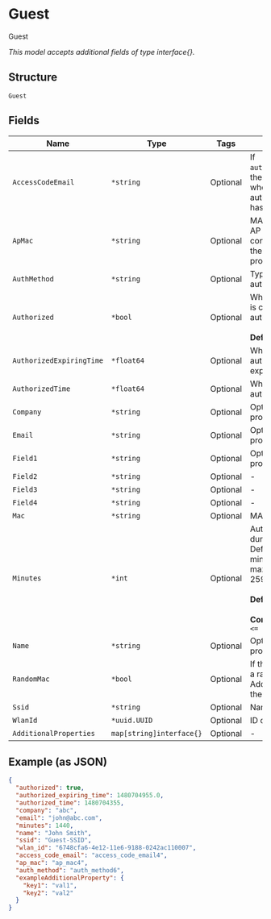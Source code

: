 
# Guest

Guest

*This model accepts additional fields of type interface{}.*

## Structure

`Guest`

## Fields

| Name | Type | Tags | Description |
|  --- | --- | --- | --- |
| `AccessCodeEmail` | `*string` | Optional | If `auth_method`==`email`, the email address where the authorization code has been sent to |
| `ApMac` | `*string` | Optional | MAC Address of the AP the guest was connected to during the registration process |
| `AuthMethod` | `*string` | Optional | Type of guest authorization |
| `Authorized` | `*bool` | Optional | Whether the guest is current authorized<br><br>**Default**: `true` |
| `AuthorizedExpiringTime` | `*float64` | Optional | When the authorization would expire |
| `AuthorizedTime` | `*float64` | Optional | When the guest was authorized |
| `Company` | `*string` | Optional | Optional, the info provided by user |
| `Email` | `*string` | Optional | Optional, the info provided by user |
| `Field1` | `*string` | Optional | Optional, the info provided by user |
| `Field2` | `*string` | Optional | - |
| `Field3` | `*string` | Optional | - |
| `Field4` | `*string` | Optional | - |
| `Mac` | `*string` | Optional | MAC Address |
| `Minutes` | `*int` | Optional | Authorization duration, in minutes. Default is 1440 minutes (1 day), maximum is 259200 (180 days)<br><br>**Default**: `1440`<br><br>**Constraints**: `>= 0`, `<= 259200` |
| `Name` | `*string` | Optional | Optional, the info provided by user |
| `RandomMac` | `*bool` | Optional | If the client is using a randomized MAC Address to connect the SSID |
| `Ssid` | `*string` | Optional | Name of the SSID |
| `WlanId` | `*uuid.UUID` | Optional | ID of the SSID |
| `AdditionalProperties` | `map[string]interface{}` | Optional | - |

## Example (as JSON)

```json
{
  "authorized": true,
  "authorized_expiring_time": 1480704955.0,
  "authorized_time": 1480704355,
  "company": "abc",
  "email": "john@abc.com",
  "minutes": 1440,
  "name": "John Smith",
  "ssid": "Guest-SSID",
  "wlan_id": "6748cfa6-4e12-11e6-9188-0242ac110007",
  "access_code_email": "access_code_email4",
  "ap_mac": "ap_mac4",
  "auth_method": "auth_method6",
  "exampleAdditionalProperty": {
    "key1": "val1",
    "key2": "val2"
  }
}
```

